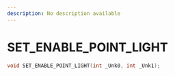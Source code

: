 ```yaml
---
description: No description available 
---
```


# SET_ENABLE_POINT_LIGHT

```cpp
void SET_ENABLE_POINT_LIGHT(int _Unk0, int _Unk1);
```